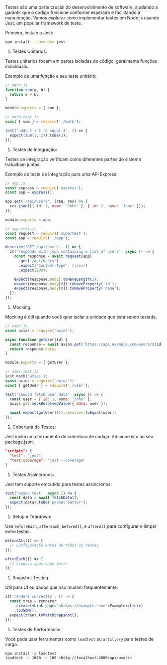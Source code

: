 Testes são uma parte crucial do desenvolvimento de software, ajudando a garantir que o código funcione conforme esperado e facilitando a manutenção. Vamos explorar como implementar testes em Node.js usando Jest, um popular framework de teste.

Primeiro, instale o Jest:

```bash
npm install --save-dev jest

```

1. Testes Unitários:

Testes unitários focam em partes isoladas do código, geralmente funções individuais.

Exemplo de uma função e seu teste unitário:

```javascript
// math.js
function sum(a, b) {
  return a + b;
}

module.exports = { sum };

// math.test.js
const { sum } = require('./math');

test('adds 1 + 2 to equal 3', () => {
  expect(sum(1, 2)).toBe(3);
});

```

1. Testes de Integração:

Testes de integração verificam como diferentes partes do sistema trabalham juntas.

Exemplo de teste de integração para uma API Express:

```javascript
// app.js
const express = require('express');
const app = express();

app.get('/api/users', (req, res) => {
  res.json([{ id: 1, name: 'John' }, { id: 2, name: 'Jane' }]);
});

module.exports = app;

// app.test.js
const request = require('supertest');
const app = require('./app');

describe('GET /api/users', () => {
  it('responds with json containing a list of users', async () => {
    const response = await request(app)
      .get('/api/users')
      .expect('Content-Type', /json/)
      .expect(200);

    expect(response.body).toHaveLength(2);
    expect(response.body[0]).toHaveProperty('id');
    expect(response.body[0]).toHaveProperty('name');
  });
});
```

1. Mocking:

Mocking é útil quando você quer isolar a unidade que está sendo testada.

```javascript
// user.js
const axios = require('axios');

async function getUser(id) {
  const response = await axios.get(`https://api.example.com/users/${id}`);
  return response.data;
}

module.exports = { getUser };

// user.test.js
jest.mock('axios');
const axios = require('axios');
const { getUser } = require('./user');

test('should fetch user data', async () => {
  const user = { id: 1, name: 'John' };
  axios.get.mockResolvedValue({ data: user });

  await expect(getUser(1)).resolves.toEqual(user);
});
```

1. Cobertura de Testes:

Jest inclui uma ferramenta de cobertura de código. Adicione isto ao seu package.json:

```json
"scripts": {
  "test": "jest",
  "test:coverage": "jest --coverage"
}
```

1. Testes Assíncronos:

Jest tem suporte embutido para testes assíncronos:

```javascript
test('async test', async () => {
  const data = await fetchData();
  expect(data).toBe('peanut butter');
});
```

1. Setup e Teardown:

Use `beforeEach`, `afterEach`, `beforeAll`, e `afterAll` para configurar e limpar entre testes:

```javascript
beforeAll(() => {
  // Configuração antes de todos os testes
});

afterEach(() => {
  // Limpeza após cada teste
});
```

1. Snapshot Testing:

Útil para UI ou dados que não mudam frequentemente:

```jsx
it('renders correctly', () => {
  const tree = renderer
    .create(<Link page="<https://example.com>">Example</Link>)
    .toJSON();
  expect(tree).toMatchSnapshot();
});
```

1. Testes de Performance:

Você pode usar ferramentas como `loadtest` ou `artillery` para testes de carga.

```bash
npm install -g loadtest
loadtest -n 1000 -c 100 <http://localhost:3000/api/users>
```
